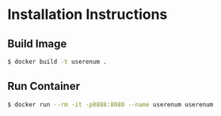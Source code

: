 # Installation Instructions
## Build Image
```bash
$ docker build -t userenum .
```

## Run Container
```bash
$ docker run --rm -it -p8888:8080 --name userenum userenum
```


